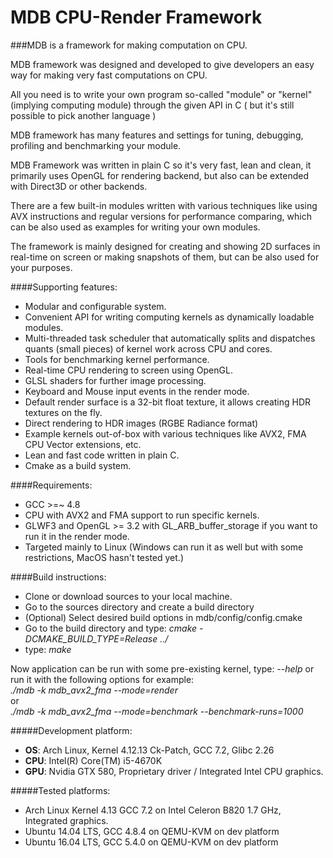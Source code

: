 # MDB CPU-Render Framework

###MDB is a framework for making computation on CPU.

MDB framework was designed and developed to give developers an easy way for making very fast computations on CPU.

All you need is to write your own program so-called "module" or "kernel" (implying computing module) through the given API in C ( but it's still possible to pick another language )

MDB framework has many features and settings for tuning, debugging, profiling and benchmarking your module.

MDB Framework was written in plain C so it's very fast, lean and clean, it primarily uses OpenGL for rendering backend, but also can be extended with Direct3D or other backends.

There are a few built-in modules written with various techniques like using AVX instructions and regular versions for performance comparing, which can be also used as examples for writing your own modules.  
  
The framework is mainly designed for creating and showing 2D surfaces in real-time on screen or making snapshots of them, but can be also used for your purposes. 

####Supporting features:
- Modular and configurable system.
- Convenient API for writing computing kernels as dynamically loadable modules.
- Multi-threaded task scheduler that automatically splits and dispatches quants (small pieces) of kernel work across CPU and cores.
- Tools for benchmarking kernel performance.
- Real-time CPU rendering to screen using OpenGL.
- GLSL shaders for further image processing.
- Keyboard and Mouse input events in the render mode.
- Default render surface is a 32-bit float texture, it allows creating HDR textures on the fly.
- Direct rendering to HDR images (RGBE Radiance format)
- Example kernels out-of-box with various techniques like AVX2, FMA CPU Vector extensions, etc.
- Lean and fast code written in plain C.
- Cmake as a build system.

####Requirements:
- GCC >=~ 4.8
- CPU with AVX2 and FMA support to run specific kernels.
- GLWF3 and OpenGL >= 3.2 with GL_ARB_buffer_storage if you want to run it in the render mode.
- Targeted mainly to Linux (Windows can run it as well but with some restrictions, MacOS hasn't tested yet.) 

####Build instructions:
- Clone or download sources to your local machine.
- Go to the sources directory and create a build directory
- (Optional) Select desired build options in mdb/config/config.cmake
- Go to the build directory and type: _cmake -DCMAKE_BUILD_TYPE=Release ../_
- type: _make_

Now application can be run with some pre-existing kernel, type: _--help_ or run it with the following options for example:\
_./mdb -k mdb_avx2_fma --mode=render_\
or\
_./mdb -k mdb_avx2_fma --mode=benchmark --benchmark-runs=1000_

#####Development platform:
- **OS**: Arch Linux, Kernel 4.12.13 Ck-Patch, GCC 7.2, Glibc 2.26 
- **CPU**: Intel(R) Core(TM) i5-4670K
- **GPU**: Nvidia GTX 580, Proprietary driver / Integrated Intel CPU graphics.

#####Tested platforms:
- Arch Linux Kernel 4.13 GCC 7.2 on Intel Celeron B820 1.7 GHz, Integrated graphics.
- Ubuntu 14.04 LTS, GCC 4.8.4 on QEMU-KVM on dev platform
- Ubuntu 16.04 LTS, GCC 5.4.0 on QEMU-KVM on dev platform
